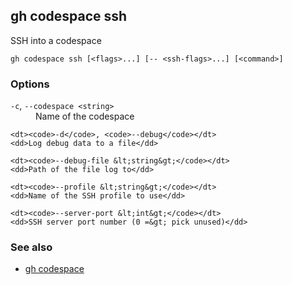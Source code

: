 

## gh codespace ssh

SSH into a codespace

```
gh codespace ssh [<flags>...] [-- <ssh-flags>...] [<command>]
```

### Options


<dl class="flags">
	<dt><code>-c</code>, <code>--codespace &lt;string&gt;</code></dt>
	<dd>Name of the codespace</dd>

	<dt><code>-d</code>, <code>--debug</code></dt>
	<dd>Log debug data to a file</dd>

	<dt><code>--debug-file &lt;string&gt;</code></dt>
	<dd>Path of the file log to</dd>

	<dt><code>--profile &lt;string&gt;</code></dt>
	<dd>Name of the SSH profile to use</dd>

	<dt><code>--server-port &lt;int&gt;</code></dt>
	<dd>SSH server port number (0 =&gt; pick unused)</dd>
</dl>


### See also

* [gh codespace](./gh_codespace)
